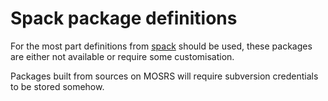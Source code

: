 # Spack package definitions

For the most part definitions from [spack](https://packages.spack.io/)
should be used, these packages are either not available or require some
customisation.

Packages built from sources on MOSRS will require subversion credentials to be
stored somehow.
